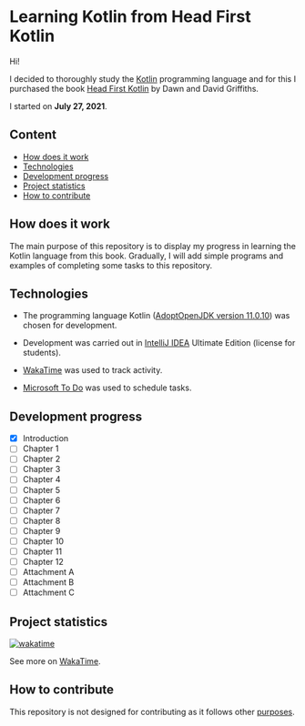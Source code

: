 # Learning Kotlin from Head First Kotlin #

Hi!

I decided to thoroughly study the [Kotlin](https://kotlinlang.org/) programming language and for this I purchased the
book [Head First Kotlin](https://www.oreilly.com/library/view/head-first-kotlin/9781491996683/)
by Dawn and David Griffiths.

I started on **July 27, 2021**.

## Content ##

- [How does it work](#How-does-it-work)
- [Technologies](#Technologies)
- [Development progress](#Development-progress)
- [Project statistics](#Project-statistics)
- [How to contribute](#How-to-contribute)

## How does it work ##

The main purpose of this repository is to display my progress in learning the Kotlin language from this book. Gradually,
I will add simple programs and examples of completing some tasks to this repository.

## Technologies ##

- The programming language Kotlin ([AdoptOpenJDK version 11.0.10](https://adoptopenjdk.net/)) was chosen for
  development.

- Development was carried out in [IntelliJ IDEA](https://www.jetbrains.com/idea/) Ultimate Edition (license for
  students).

- [WakaTime](https://wakatime.com/) was used to track activity.

- [Microsoft To Do](https://todo.microsoft.com/tasks/) was used to schedule tasks.

## Development progress ##

- [x] Introduction
- [ ] Chapter 1
- [ ] Chapter 2
- [ ] Chapter 3
- [ ] Chapter 4
- [ ] Chapter 5
- [ ] Chapter 6
- [ ] Chapter 7
- [ ] Chapter 8
- [ ] Chapter 9
- [ ] Chapter 10
- [ ] Chapter 11
- [ ] Chapter 12
- [ ] Attachment A
- [ ] Attachment B
- [ ] Attachment C

## Project statistics ##

[![wakatime](https://wakatime.com/badge/github/VitasSalvantes/Head_First_Kotlin.svg)](https://wakatime.com/badge/github/VitasSalvantes/Head_First_Kotlin)

See more on [WakaTime](https://wakatime.com/@VitasSalvantes/projects/ehgzrcqwlc?start=2021-07-22&end=2021-07-28).

## How to contribute ##

This repository is not designed for contributing as it follows other [purposes](#How-does-it-work).